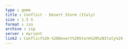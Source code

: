 ```yaml
---
type : game
title : Conflict - Desert Storm (Italy)
size : 1.5 G
format : iso
archive : zip
server : myrient
link2 : Conflict%20-%20Desert%20Storm%20%28Italy%29
---
```

